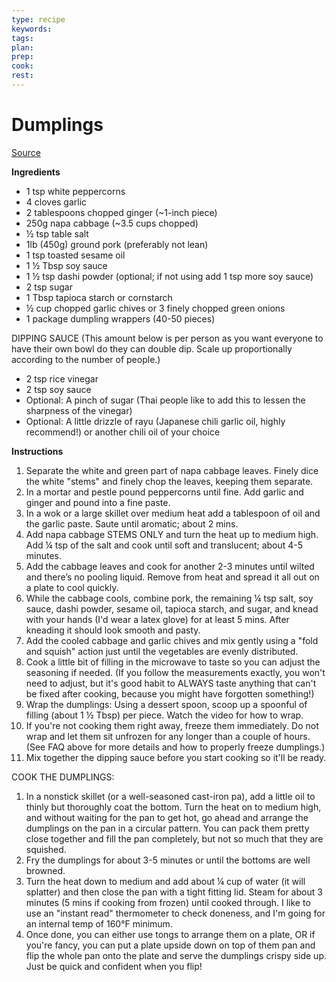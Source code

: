 ```yaml
---
type: recipe
keywords:
tags:
plan:
prep:
cook:
rest:
---
```


# Dumplings

[Source](https://www.youtube.com/watch?v=oNaijqLvUz0&t=604s)

**Ingredients**

- 1 tsp white peppercorns
- 4 cloves garlic
- 2 tablespoons chopped ginger (~1-inch piece)
- 250g napa cabbage (~3.5 cups chopped)
- ½ tsp table salt
- 1lb (450g) ground pork (preferably not lean)
- 1 tsp toasted sesame oil
- 1 ½ Tbsp soy sauce
- 1 ½  tsp dashi powder (optional; if not using add 1 tsp more soy sauce)
- 2 tsp sugar
- 1 Tbsp tapioca starch or cornstarch
- ½ cup chopped garlic chives or 3 finely chopped green onions
- 1 package dumpling wrappers (40-50 pieces)

DIPPING SAUCE
(This amount below is per person as you want everyone to have their own bowl do they can double dip. Scale up proportionally according to the number of people.)

- 2 tsp rice vinegar
- 2 tsp soy sauce
- Optional: A pinch of sugar (Thai people like to add this to lessen the sharpness of the vinegar)
- Optional: A little drizzle of rayu (Japanese chili garlic oil, highly recommend!) or another chili oil of your choice

**Instructions**

1. Separate the white and green part of napa cabbage leaves. Finely dice the white "stems" and finely chop the leaves, keeping them separate.
1. In a mortar and pestle pound peppercorns until fine. Add garlic and ginger and pound into a fine paste.
1. In a wok or a large skillet over medium heat add a tablespoon of oil and the garlic paste. Saute until aromatic; about 2 mins.
1. Add napa cabbage STEMS ONLY and turn the heat up to medium high. Add ¼ tsp of the salt and cook until soft and translucent; about 4-5 minutes.
1. Add the cabbage leaves and cook for another 2-3 minutes until wilted and there’s no pooling liquid. Remove from heat and spread it all out on a plate to cool quickly.
1. While the cabbage cools, combine pork, the remaining ¼ tsp salt, soy sauce, dashi powder, sesame oil, tapioca starch, and sugar, and knead with your hands (I'd wear a latex glove) for at least 5 mins. After kneading it should look smooth and pasty.
1. Add the cooled cabbage and garlic chives and mix gently using a "fold and squish" action just until the vegetables are evenly distributed.
1. Cook a little bit of filling in the microwave to taste so you can adjust the seasoning if needed. (If you follow the measurements exactly, you won't need to adjust, but it's good habit to ALWAYS taste anything that can't be fixed after cooking, because you might have forgotten something!)
1. Wrap the dumplings: Using a dessert spoon, scoop up a spoonful of filling (about 1 ½ Tbsp) per piece. Watch the video for how to wrap.
1. If you're not cooking them right away, freeze them immediately. Do not wrap and let them sit unfrozen for any longer than a couple of hours.  (See FAQ above for more details and how to properly freeze dumplings.)
1. Mix together the dipping sauce before you start cooking so it'll be ready.

COOK THE DUMPLINGS:

1. In a nonstick skillet (or a well-seasoned cast-iron pa), add a little oil to thinly but thoroughly coat the bottom. Turn the heat on to medium high, and without waiting for the pan to get hot, go ahead and arrange the dumplings on the pan in a circular pattern. You can pack them pretty close together and fill the pan completely, but not so much that they are squished.
1. Fry the dumplings for about 3-5 minutes or until the bottoms are well browned.
1. Turn the heat down to medium and add about ¼ cup of water (it will splatter) and then close the pan with a tight fitting lid. Steam for about 3 minutes (5 mins if cooking from frozen) until cooked through. I like to use an "instant read" thermometer to check doneness, and I'm going for an internal temp of 160°F minimum.
1. Once done, you can either use tongs to arrange them on a plate, OR if you're fancy, you can put a plate upside down on top of them pan and flip the whole pan onto the plate and serve the dumplings crispy side up. Just be quick and confident when you flip!
